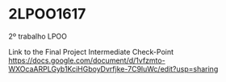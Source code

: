 # 2LPOO1617
2º trabalho LPOO

Link to the Final Project Intermediate Check-Point
https://docs.google.com/document/d/1vfzmto-WXOcaARPLGyb1KciHGboyDvrfjke-7C9luWc/edit?usp=sharing
